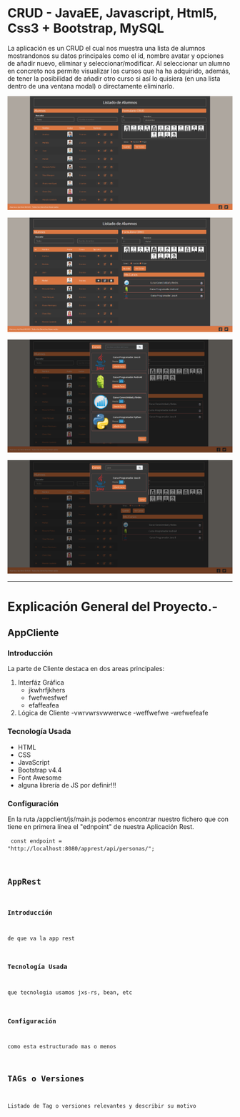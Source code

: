 # CRUD - JavaEE, Javascript, Html5, Css3 + Bootstrap, MySQL

  La aplicación es un CRUD el cual nos muestra una lista de alumnos mostrandonos su datos principales como el id, nombre avatar y opciones de añadir nuevo, eliminar y seleccionar/modificar. Al seleccionar un alumno en concreto nos permite visualizar los cursos que ha ha adquirido, además, de tener la posibilidad de añadir otro curso si así lo quisiera (en una lista dentro de una ventana modal) o directamente eliminarlo.
  
  ![Texto alternativo](https://github.com/istikis/DesdeCasa/blob/master/screenshots/Screenshot_CRUD%20-%20Alumnos%20(1).png)
  
  ![Texto alternativo](https://github.com/istikis/DesdeCasa/blob/master/screenshots/Screenshot_CRUD%20-%20Alumnos%20(4).png)
  
  ![Texto alternativo](https://github.com/istikis/DesdeCasa/blob/master/screenshots/Screenshot_CRUD%20-%20Alumnos%20(3).png)
  
  ![Texto alternativo](https://github.com/istikis/DesdeCasa/blob/master/screenshots/Screenshot_CRUD%20-%20Alumnos%20(2).png)
  
  ***
  
# Explicación General del Proyecto.-

## AppCliente

### Introducción

 La parte de Cliente destaca en dos areas principales:
  1. Interfáz Gráfica
      - jkwhrfjkhers
      - fwefwesfwef
      - efaffeafea
  2. Lógica de Cliente
      -vwrvwrsvwwerwce
      -weffwefwe
      -wefwefeafe

### Tecnología Usada

- HTML
- CSS
- JavaScript
- Bootstrap v4.4
- Font Awesome
- alguna librería de JS por definir!!!

### Configuración
  
  En la ruta /appclient/js/main.js podemos encontrar nuestro fichero que con tiene en primera línea el "ednpoint" de nuestra Aplicación Rest.
  
  <code> const endpoint = "http://localhost:8080/apprest/api/personas/";

## AppRest

### Introducción

de que va la app rest

### Tecnología Usada

que tecnologia usamos jxs-rs, bean, etc
### Configuración

como esta estructurado mas o menos

## TAGs o Versiones
Listado de Tag o versiones relevantes y describir su motivo

      
